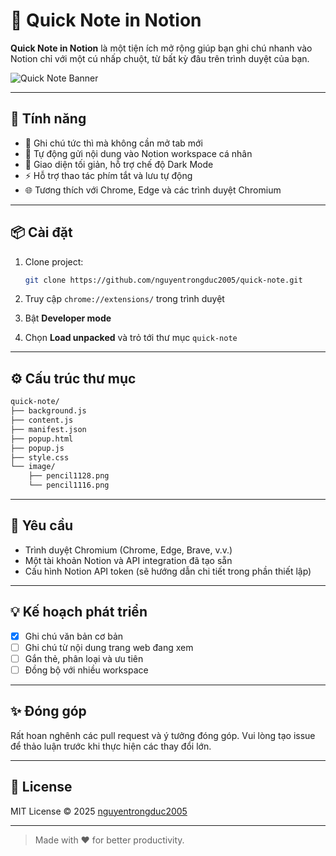 # 📝 Quick Note in Notion

**Quick Note in Notion** là một tiện ích mở rộng giúp bạn ghi chú nhanh vào Notion chỉ với một cú nhấp chuột, từ bất kỳ đâu trên trình duyệt của bạn.

![Quick Note Banner](image/pencil1128.png)

---

## 🚀 Tính năng

- 🧠 Ghi chú tức thì mà không cần mở tab mới
- 🔗 Tự động gửi nội dung vào Notion workspace cá nhân
- 🌙 Giao diện tối giản, hỗ trợ chế độ Dark Mode
- ⚡ Hỗ trợ thao tác phím tắt và lưu tự động
- 🌐 Tương thích với Chrome, Edge và các trình duyệt Chromium

---

## 📦 Cài đặt

1. Clone project:

   ```bash
   git clone https://github.com/nguyentrongduc2005/quick-note.git
   ```

2. Truy cập `chrome://extensions/` trong trình duyệt
3. Bật **Developer mode**
4. Chọn **Load unpacked** và trỏ tới thư mục `quick-note`

---

## ⚙️ Cấu trúc thư mục

```bash
quick-note/
├── background.js
├── content.js
├── manifest.json
├── popup.html
├── popup.js
├── style.css
└── image/
    ├── pencil1128.png
    └── pencil1116.png
```

---

## 🧩 Yêu cầu

- Trình duyệt Chromium (Chrome, Edge, Brave, v.v.)
- Một tài khoản Notion và API integration đã tạo sẵn
- Cấu hình Notion API token (sẽ hướng dẫn chi tiết trong phần thiết lập)

---

## 💡 Kế hoạch phát triển

- [x] Ghi chú văn bản cơ bản
- [ ] Ghi chú từ nội dung trang web đang xem
- [ ] Gắn thẻ, phân loại và ưu tiên
- [ ] Đồng bộ với nhiều workspace

---

## ✨ Đóng góp

Rất hoan nghênh các pull request và ý tưởng đóng góp. Vui lòng tạo issue để thảo luận trước khi thực hiện các thay đổi lớn.

---

## 📄 License

MIT License © 2025 [nguyentrongduc2005](https://github.com/nguyentrongduc2005)

---

> Made with ❤️ for better productivity.
